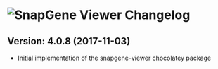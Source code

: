 # ![SnapGene Viewer Changelog](https://img.shields.io/badge/SnapGene%20Viewer-Package%20Changelog-blue.svg?style=for-the-badge)

## Version: 4.0.8 (2017-11-03)
- Initial implementation of the snapgene-viewer chocolatey package
